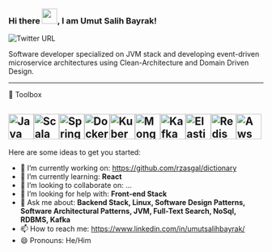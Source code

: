### Hi there <img src="https://raw.githubusercontent.com/MartinHeinz/MartinHeinz/master/wave.gif" width="30px">, I am Umut Salih Bayrak!
![Twitter URL](https://img.shields.io/twitter/url?style=social&url=https%3A%2F%2Ftwitter.com%2FRzasgal)

Software developer specialized on JVM stack and developing event-driven microservice architectures using Clean-Architecture and Domain Driven Design.

---
🧰 Toolbox

<img src="https://cdn.worldvectorlogo.com/logos/java-4.svg" alt="Java Logo" width="50" height="50"/><img src="https://cdn.worldvectorlogo.com/logos/scala-4.svg" alt="Scala Logo" width="50" height="50"/><img src="https://cdn.worldvectorlogo.com/logos/spring-3.svg" alt="Spring Logo" width="50" height="50"/><img src="https://cdn.worldvectorlogo.com/logos/docker.svg" alt="Docker Logo" width="50" height="50"/><img src="https://cdn.worldvectorlogo.com/logos/kubernets.svg" alt="Kubernetes Logo" width="50" height="50"/><img src="https://cdn.worldvectorlogo.com/logos/mongodb-icon-1.svg" alt="Mongodb Logo" width="50" height="50"/><img src="https://cdn.worldvectorlogo.com/logos/kafka.svg" alt="Kafka Logo" width="50" height="50"/><img src="https://cdn.worldvectorlogo.com/logos/elasticsearch.svg" alt="Elasticsearch Logo" width="50" height="50"/><img src="https://cdn.worldvectorlogo.com/logos/redis.svg" alt="Redis Logo" width="50" height="50"/><img src="https://cdn.worldvectorlogo.com/logos/aws-2.svg" alt="Aws Logo" width="50" height="50"/>
---

Here are some ideas to get you started:

- 🔭 I’m currently working on: https://github.com/rzasgal/dictionary
- 🌱 I’m currently learning: <strong>React</strong>
- 👯 I’m looking to collaborate on: ...
- 🤔 I’m looking for help with: <strong>Front-end Stack</strong>
- 💬 Ask me about: <strong>Backend Stack, Linux, Software Design Patterns, Software Architectural Patterns, JVM, Full-Text Search, NoSql, RDBMS, Kafka</strong>
- 📫 How to reach me: https://www.linkedin.com/in/umutsalihbayrak/
- 😄 Pronouns: He/Him
